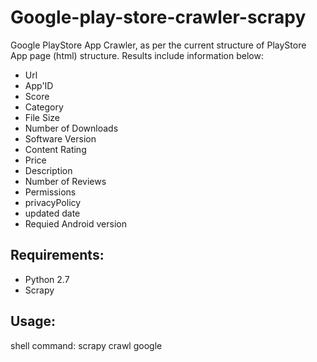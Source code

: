# Google-play-store-crawler-scrapy
Google PlayStore App Crawler, as per the current structure of PlayStore App page (html) structure.
 Results include information below:
* Url
* App'ID
* Score
* Category
* File Size
* Number of Downloads
* Software Version
* Content Rating
* Price
* Description
* Number of Reviews
* Permissions
* privacyPolicy
* updated date
* Requied Android version

## Requirements:
* Python 2.7
* Scrapy 


## Usage:
shell command: scrapy crawl google

